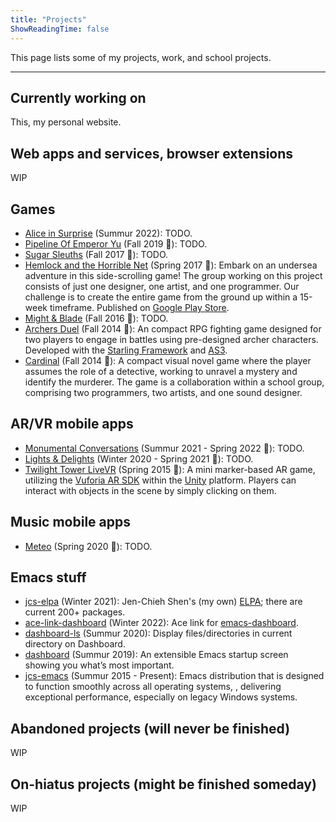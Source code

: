 ```yaml
---
title: "Projects"
ShowReadingTime: false
---
```


This page lists some of my projects, work, and school projects. 

---

## Currently working on

This, my personal website.

## Web apps and services, browser extensions

WIP

## Games

- [Alice in Surprise](https://kuhhenry.itch.io/alice-in-surprise) (Summur 2022):
TODO.
- [Pipeline Of Emperor Yu](https://www.jcs-profile.com/public/links/Links_PipelineOfEmperorYu/) (Fall 2019 💸):
TODO.
- [Sugar Sleuths](https://mwgamedesign.itch.io/sugar-sleuths) (Fall 2017 🏫):
TODO.
- [Hemlock and the Horrible Net](https://apkcombo.com/hemlock-and-the-horrible-net/com.aau.jcs/) (Spring 2017 🏫):
Embark on an undersea adventure in this side-scrolling game! The group working on this
project consists of just one designer, one artist, and one programmer. Our challenge
is to create the entire game from the ground up within a 15-week timeframe.
Published on [Google Play Store](https://play.google.com/store/).
- [Might & Blade](https://www.youtube.com/watch?v=vPapMMxzNGg) (Fall 2016 🏫):
TODO.
- [Archers Duel](https://www.newgrounds.com/portal/view/650410) (Fall 2014 🏫):
An compact RPG fighting game designed for two players to engage in battles using
pre-designed archer characters. Developed with the [Starling Framework](https://gamua.com/starling/)
and [AS3](https://help.adobe.com/en_US/FlashPlatform/reference/actionscript/3/index.html).
- [Cardinal](https://www.youtube.com/watch?v=wjHvvuWGqwE) (Fall 2014 🏫):
A compact visual novel game where the player assumes the role of a detective,
working to unravel a mystery and identify the murderer. The game is a collaboration
within a school group, comprising two programmers, two artists, and one sound designer.

## AR/VR mobile apps

- [Monumental Conversations](https://apps.apple.com/us/app/monumental-conversations/id1585909435) (Summur 2021 - Spring 2022 💸):
TODO.
- [Lights & Delights](https://apps.apple.com/us/app/lights-delights/id1541283833) (Winter 2020 - Spring 2021 💸):
TODO.
- [Twilight Tower LiveVR](https://apkcombo.com/twilight-tower-livevr/com.AAU.TwilightTower/) (Spring 2015 🏫):
A mini marker-based AR game, utilizing the [Vuforia AR SDK](https://www.ptc.com/en/products/vuforia)
within the [Unity](https://unity.com/) platform.
Players can interact with objects in the scene by simply clicking on them.

## Music mobile apps

- [Meteo](https://meteo.com.tw/app-download.html) (Spring 2020 💸):
TODO.

## Emacs stuff

- [jcs-elpa](https://github.com/jcs-emacs/jcs-elpa) (Winter 2021):
Jen-Chieh Shen's (my own) [ELPA](https://www.emacswiki.org/emacs/ELPA); there are current 200+ packages.
- [ace-link-dashboard](https://github.com/emacs-dashboard/ace-link-dashboard) (Winter 2022):
Ace link for [emacs-dashboard](https://github.com/emacs-dashboard/emacs-dashboard).
- [dashboard-ls](https://github.com/emacs-dashboard/dashboard-ls) (Summur 2020):
Display files/directories in current directory on Dashboard.
- [dashboard](https://github.com/emacs-dashboard/emacs-dashboard) (Summur 2019):
An extensible Emacs startup screen showing you what’s most important.
- [jcs-emacs](https://github.com/jcs-emacs/jcs-emacs) (Summur 2015 - Present):
Emacs distribution that is designed to function smoothly across all operating systems,
, delivering exceptional performance, especially on legacy Windows systems.

## Abandoned projects (will never be finished)

WIP

## On-hiatus projects (might be finished someday)

WIP
